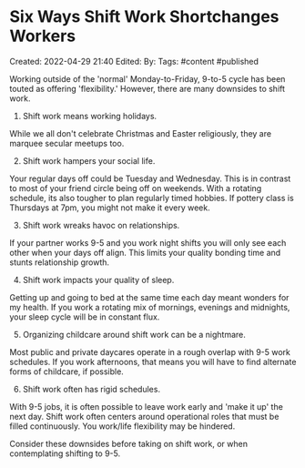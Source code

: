 # Six Ways Shift Work Shortchanges Workers
Created: 2022-04-29 21:40
Edited: 
By: 
Tags: #content #published 

Working outside of the 'normal' Monday-to-Friday, 9-to-5 cycle has been touted as offering 'flexibility.' However, there are many downsides to shift work.

1. Shift work means working holidays.

While we all don't celebrate Christmas and Easter religiously, they are marquee secular meetups too.

2. Shift work hampers your social life.

Your regular days off could be Tuesday and Wednesday. This is in contrast to most of your friend circle being off on weekends. With a rotating schedule, its also tougher to plan regularly timed hobbies. If pottery class is Thursdays at 7pm, you might not make it every week.

3. Shift work wreaks havoc on relationships.

If your partner works 9-5 and you work night shifts you will only see each other when your days off align. This limits your quality bonding time and stunts relationship growth.

4. Shift work impacts your quality of sleep.

Getting up and going to bed at the same time each day meant wonders for my health. If you work a rotating mix of mornings, evenings and midnights, your sleep cycle will be in constant flux. 

5. Organizing childcare around shift work can be a nightmare.

Most public and private daycares operate in a rough overlap with 9-5 work schedules. If you work afternoons, that means you will have to find alternate forms of childcare, if possible.

6. Shift work often has rigid schedules.

With 9-5 jobs, it is often possible to leave work early and 'make it up' the next day. Shift work often centers around operational roles that must be filled continuously. You work/life flexibility may be hindered.

Consider these downsides before taking on shift work, or when contemplating shifting to 9-5.